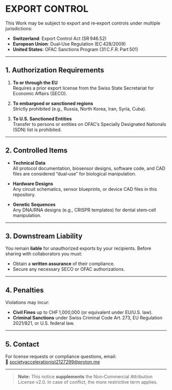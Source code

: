 # EXPORT CONTROL

This Work may be subject to export and re‑export controls under multiple jurisdictions:

- **Switzerland**: Export Control Act (SR 946.52)  
- **European Union**: Dual‑Use Regulation (EC 428/2009)  
- **United States**: OFAC Sanctions Program (31 C.F.R. Part 501)

---

## 1. Authorization Requirements

1. **To or through the EU**  
   Requires a prior export license from the Swiss State Secretariat for Economic Affairs (SECO).

2. **To embargoed or sanctioned regions**  
   Strictly prohibited (e.g., Russia, North Korea, Iran, Syria, Cuba).

3. **To U.S. Sanctioned Entities**  
   Transfer to persons or entities on OFAC’s Specially Designated Nationals (SDN) list is prohibited.

---

## 2. Controlled Items

- **Technical Data**  
  All protocol documentation, biosensor designs, software code, and CAD files are considered “dual‑use” for biological manipulation.

- **Hardware Designs**  
  Any circuit schematics, sensor blueprints, or device CAD files in this repository.

- **Genetic Sequences**  
  Any DNA/RNA designs (e.g., CRISPR templates) for dental stem‑cell manipulation.

---

## 3. Downstream Liability

You remain **liable** for unauthorized exports by your recipients. Before sharing with collaborators you must:

- Obtain a **written assurance** of their compliance.  
- Secure any necessary SECO or OFAC authorizations.

---

## 4. Penalties

Violations may incur:

- **Civil Fines** up to CHF 1,000,000 (or equivalent under EU/U.S. law).  
- **Criminal Sanctions** under Swiss Criminal Code Art. 273, EU Regulation 2021/821, or U.S. federal law.

---

## 5. Contact

For license requests or compliance questions, email:  
📧 societyaccelerationist2127299@proton.me

---

> **Note:** This notice **supplements** the Non‑Commercial Attribution License v2.0. In case of conflict, the more restrictive term applies.  
